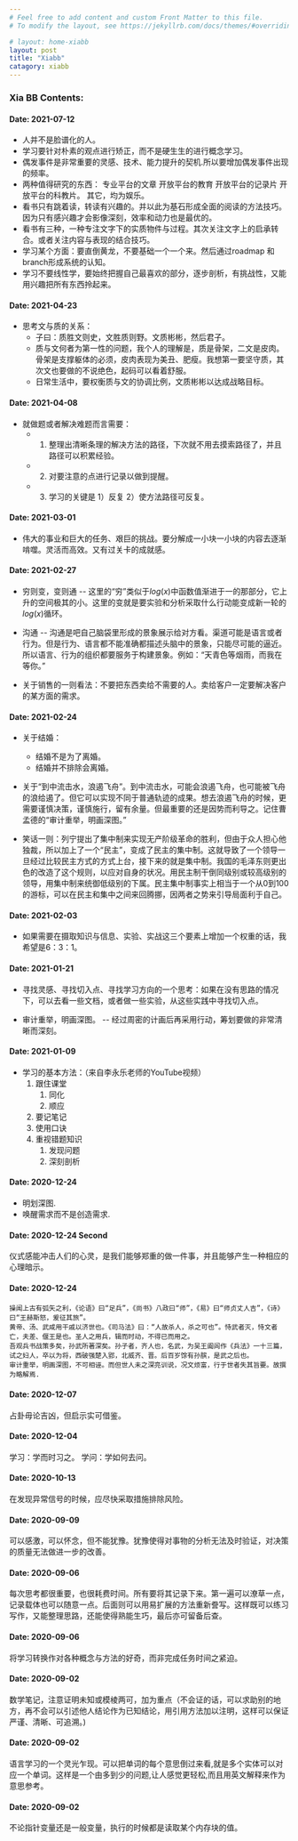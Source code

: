 ```yaml
---
# Feel free to add content and custom Front Matter to this file.
# To modify the layout, see https://jekyllrb.com/docs/themes/#overriding-theme-defaults

# layout: home-xiabb
layout: post
title: "Xiabb"
catagory: xiabb
---
```


### Xia BB Contents:

#### Date: 2021-07-12

* 人并不是脸谱化的人。
* 学习要针对朴素的观点进行矫正，而不是硬生生的进行概念学习。
* 偶发事件是非常重要的灵感、技术、能力提升的契机.所以要增加偶发事件出现的频率。
* 两种值得研究的东西： 专业平台的文章 开放平台的教育 开放平台的记录片 开放平台的科教片。  其它，均为娱乐。
* 看书只有跳着读，转读有兴趣的。并以此为基石形成全面的阅读的方法技巧。因为只有感兴趣才会影像深刻，效率和动力也是最优的。
* 看书有三种，一种专注文字下的实质物件与过程。其次关注文字上的启承转合。或者关注内容与表现的结合技巧。
* 学习某个方面：要直倒黄龙，不要基础一个一个来。然后通过roadmap 和branch形成系统的认知。
* 学习不要线性学，要始终把握自己最喜欢的部分，逐步剖析，有挑战性，又能用兴趣把所有东西拎起来。


#### Date: 2021-04-23

* 思考文与质的关系：
  * 子曰：质胜文则史，文胜质则野。文质彬彬，然后君子。
  * 质与文何者为第一性的问题，我个人的理解是，质是骨架，二文是皮肉。骨架是支撑躯体的必须，皮肉表现为美丑、肥瘦。我想第一要坚守质，其次文也要做的不说绝色，起码可以看着舒服。
  * 日常生活中，要权衡质与文的协调比例，文质彬彬以达成战略目标。

#### Date: 2021-04-08

* 就做题或者解决难题而言需要：
  * 1. 整理出清晰条理的解决方法的路径，下次就不用去摸索路径了，并且路径可以积累经验。
  * 2. 对要注意的点进行记录以做到提醒。
  * 3. 学习的关键是 1）反复 2）使方法路径可反复。

#### Date: 2021-03-01

* 伟大的事业和巨大的任务、艰巨的挑战。要分解成一小块一小块的内容去逐渐啃噬。灵活而高效。又有过关卡的成就感。

#### Date: 2021-02-27

* 穷则变，变则通 -- 这里的“穷”类似于$log(x)$中函数值渐进于一的那部分，它上升的空间极其的小。这里的变就是要实验和分析采取什么行动能变成新一轮的$log(x)$循环。

* 沟通 -- 沟通是吧自己脑袋里形成的景象展示给对方看。渠道可能是语言或者行为。但是行为、语言都不能准确都描述头脑中的景象，只能尽可能的逼近。所以语言、行为的组织都要服务于构建景象。例如：“天青色等烟雨，而我在等你。”

* 关于销售的一则看法：不要把东西卖给不需要的人。卖给客户一定要解决客户的某方面的需求。

#### Date: 2021-02-24

* 关于结婚：
  * 结婚不是为了离婚。
  * 结婚并不排除会离婚。

* 关于“到中流击水，浪遏飞舟”。到中流击水，可能会浪遏飞舟，也可能被飞舟的浪给遏了。但它可以实现不同于普通轨迹的成果。想去浪遏飞舟的时候，更需要谨慎决策，谨慎施行，留有余量。但最重要的还是因势而利导之。记住曹孟德的“审计重举，明画深图。”
  
* 笑话一则：列宁提出了集中制来实现无产阶级革命的胜利，但由于众人担心他独裁，所以加上了一个“民主”，变成了民主的集中制。这就导致了一个领导一旦经过比较民主方式的方式上台，接下来的就是集中制。我国的毛泽东则更出色的改造了这个规则，以应对自身的状况。用民主制干倒同级别或较高级别的领导，用集中制来统御低级别的下属。民主集中制事实上相当于一个从0到100的游标，可以在民主和集中之间来回腾挪，因两者之势来引导局面利于自己。

#### Date: 2021-02-03

* 如果需要在摄取知识与信息、实验、实战这三个要素上增加一个权重的话，我希望是6：3：1。

#### Date: 2021-01-21

* 寻找灵感、寻找切入点、寻找学习方向的一个思考：如果在没有思路的情况下，可以去看一些文档，或者做一些实验，从这些实践中寻找切入点。

* 审计重举，明画深图。 -- 经过周密的计画后再采用行动，筹划要做的非常清晰而深刻。

#### Date: 2021-01-09

* 学习的基本方法：（来自李永乐老师的YouTube视频）
  1. 跟住课堂
     1. 同化
     2. 顺应
  2. 要记笔记
  3. 使用口诀
  4. 重视错题知识
     1. 发现问题
     2. 深刻剖析

#### Date: 2020-12-24

* 明划深图.
* 唤醒需求而不是创造需求.

#### Date: 2020-12-24 Second

仪式感能冲击人们的心灵，是我们能够郑重的做一件事，并且能够产生一种相应的心理暗示。

#### Date: 2020-12-24
  
    操闻上古有弧矢之利，《论语》曰“足兵”，《尚书》八政曰“师”，《易》曰“师贞丈人吉”，《诗》曰“王赫斯怒，爰征其旅”。
    黄帝、汤、武咸用干戚以济世也。《司马法》曰：“人故杀人，杀之可也”。恃武者灭，恃文者亡，夫差、偃王是也。圣人之用兵，辑而时动，不得已而用之。
    吾观兵书战策多矣，孙武所著深矣。孙子者，齐人也，名武，为吴王阖闾作《兵法》一十三篇，试之妇人，卒以为将，西破强楚入郢，北威齐、晋。后百岁馀有孙膑，是武之后也。
    审计重举，明画深图，不可相诬。而但世人未之深亮训说，况文烦富，行于世者失其旨要。故撰为略解焉.

#### Date: 2020-12-07

占卦毋论吉凶，但启示实可借鉴。

####  Date: 2020-12-04

学习：学而时习之。 
学问：学如何去问。

#### Date: 2020-10-13

在发现异常信号的时候，应尽快采取措施排除风险。

#### Date: 2020-09-09

可以感激，可以怀念，但不能犹豫。犹豫使得对事物的分析无法及时验证，对决策的质量无法做进一步的改善。

#### Date: 2020-09-06

每次思考都很重要，也很耗费时间。所有要将其记录下来。第一遍可以潦草一点，记录载体也可以随意一点。后面则可以用易扩展的方法重新誊写。这样既可以练习写作，又能整理思路，还能使得熟能生巧，最后亦可留备后查。

#### Date: 2020-09-06

将学习转换作对各种概念与方法的好奇，而非完成任务时间之紧迫。

#### Date: 2020-09-02
  
数学笔记，注意证明未知或模棱两可，加为重点（不会证的话，可以求助别的地方，再不会可以引述他人结论作为已知结论，用引用方法加以注明，这样可以保证严谨、清晰、可追溯。)

#### Date: 2020-09-02

语言学习的一个灵光乍现。可以把单词的每个意思倒过来看,就是多个实体可以对应一个单词。这样是一个由多到少的问题,让人感觉更轻松,而且用英文解释来作为意思参考。

#### Date: 2020-09-02

不论指针变量还是一般变量，执行的时候都是读取某个内存块的值。
